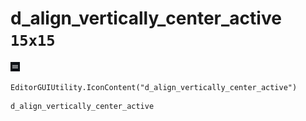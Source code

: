 # d_align_vertically_center_active `15x15`
<img src="/img/d_align_vertically_center_active.png" width=15 height=15>

``` CSharp
EditorGUIUtility.IconContent("d_align_vertically_center_active")
```
```
d_align_vertically_center_active
```
